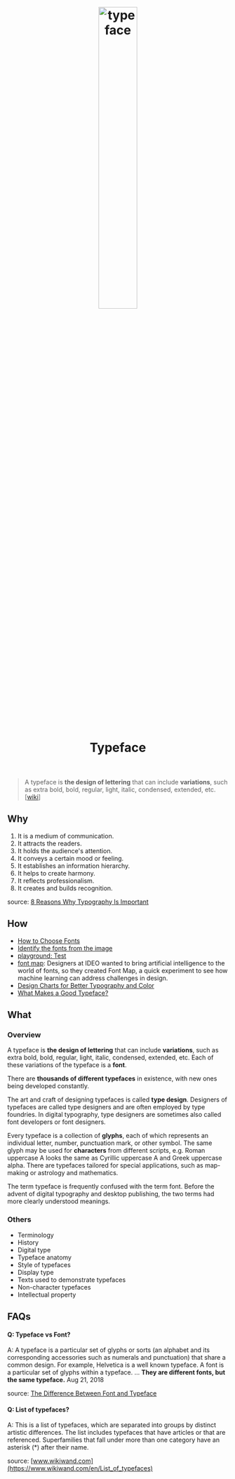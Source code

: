 <h1 align="center">
<br>
	<a href="https://www.wikiwand.com/en/Typeface">
  <img src="https://i.imgur.com/Fa9Hodx.jpg" alt="typeface" width=42%">
  </a>
  <br><br>
Typeface
  <br><br>
</h1>

> A typeface is **the design of lettering** that can include **variations**, such as extra bold, bold, regular, light, italic, condensed, extended, etc.  [[wiki](https://www.wikiwand.com/en/Typeface)]

## Why 

1. It is a medium of communication.
2. It attracts the readers.
3. It holds the audience's attention.
4. It conveys a certain mood or feeling.
5. It establishes an information hierarchy.
6. It helps to create harmony.
7. It reflects professionalism.
8. It creates and builds recognition.

source: [8 Reasons Why Typography Is Important](https://www.engadget.com/2016-07-17-8-reasons-why-typography-is-important.html#:~:text=Using%20fonts%20that%20are%20easy,for%20attracting%20your%20target%20audience.)


## How

* [How to Choose Fonts](https://www.wikihow.com/Choose-Fonts)
* [Identify the fonts from the image](https://www.myfonts.com/WhatTheFont/)
* [playground: Test](https://www.w3schools.com/css/tryit.asp?filename=trycss_font-family)
* [font map](http://fontmap.ideo.com/): Designers at IDEO wanted to bring artificial intelligence to the world of fonts, so they created Font Map, a quick experiment to see how machine learning can address challenges in design.
* [Design Charts for Better Typography and Color
](https://www.jotform.com/blog/design-charts-for-better-typography-and-color/)
* [What Makes a Good Typeface?](https://experience.sap.com/basics/what-makes-a-good-typeface/)

## What 

### Overview

A typeface is **the design of lettering** that can include **variations**, such as extra bold, bold, regular, light, italic, condensed, extended, etc. Each of these variations of the typeface is a **font**.

There are **thousands of different typefaces** in existence, with new ones being developed constantly.

The art and craft of designing typefaces is called **type design**. Designers of typefaces are called type designers and are often employed by type foundries. In digital typography, type designers are sometimes also called font developers or font designers.

Every typeface is a collection of **glyphs**, each of which represents an individual letter, number, punctuation mark, or other symbol. The same glyph may be used for **characters** from different scripts, e.g. Roman uppercase A looks the same as Cyrillic uppercase А and Greek uppercase alpha. There are typefaces tailored for special applications, such as map-making or astrology and mathematics.

The term typeface is frequently confused with the term font. Before the advent of digital typography and desktop publishing, the two terms had more clearly understood meanings.


### Others

* Terminology
* History
* Digital type
* Typeface anatomy
* Style of typefaces
* Display type
* Texts used to demonstrate typefaces
* Non-character typefaces
* Intellectual property


## FAQs

#### Q: Typeface vs Font?

A: A typeface is a particular set of glyphs or sorts (an alphabet and its corresponding accessories such as numerals and punctuation) that share a common design. For example, Helvetica is a well known typeface. A font is a particular set of glyphs within a typeface. ... **They are different fonts, but the same typeface.** Aug 21, 2018

source: [The Difference Between Font and Typeface](https://hobancards.com/difference-between-font-and-typeface#:~:text=A%20typeface%20is%20a%20particular,of%20glyphs%20within%20a%20typeface.&text=They%20are%20different%20fonts%2C%20but%20the%20same%20typeface.)

#### Q: List of typefaces?

A: This is a list of typefaces, which are separated into groups by distinct artistic differences. The list includes typefaces that have articles or that are referenced. Superfamilies that fall under more than one category have an asterisk (*) after their name.

source: [www.wikiwand.com](https://www.wikiwand.com/en/List_of_typefaces)
